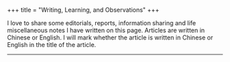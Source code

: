 +++
title = "Writing, Learning, and Observations"
+++


I love to share some editorials, reports, information sharing and life miscellaneous notes I have written on this page. 
Articles are written in Chinese or English. 
I will mark whether the article is written in Chinese or English in the title of the article.

---
